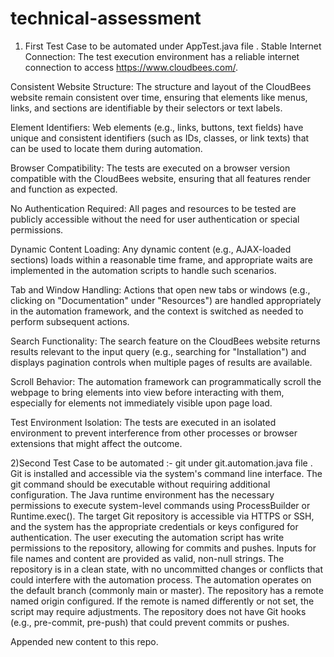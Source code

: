 # technical-assessment
1) First Test Case to be automated under AppTest.java file .
Stable Internet Connection: The test execution environment has a reliable internet connection to access https://www.cloudbees.com/.

Consistent Website Structure: The structure and layout of the CloudBees website remain consistent over time, ensuring that elements like menus, links, and sections are identifiable by their selectors or text labels.

Element Identifiers: Web elements (e.g., links, buttons, text fields) have unique and consistent identifiers (such as IDs, classes, or link texts) that can be used to locate them during automation.

Browser Compatibility: The tests are executed on a browser version compatible with the CloudBees website, ensuring that all features render and function as expected.

No Authentication Required: All pages and resources to be tested are publicly accessible without the need for user authentication or special permissions.

Dynamic Content Loading: Any dynamic content (e.g., AJAX-loaded sections) loads within a reasonable time frame, and appropriate waits are implemented in the automation scripts to handle such scenarios.

Tab and Window Handling: Actions that open new tabs or windows (e.g., clicking on "Documentation" under "Resources") are handled appropriately in the automation framework, and the context is switched as needed to perform subsequent actions.

Search Functionality: The search feature on the CloudBees website returns results relevant to the input query (e.g., searching for "Installation") and displays pagination controls when multiple pages of results are available.

Scroll Behavior: The automation framework can programmatically scroll the webpage to bring elements into view before interacting with them, especially for elements not immediately visible upon page load.

Test Environment Isolation: The tests are executed in an isolated environment to prevent interference from other processes or browser extensions that might affect the outcome.


2)Second Test Case to be automated :- git under git.automation.java file .
Git is installed and accessible via the system's command line interface. The git command should be executable without requiring additional configuration.
The Java runtime environment has the necessary permissions to execute system-level commands using ProcessBuilder or Runtime.exec().
The target Git repository is accessible via HTTPS or SSH, and the system has the appropriate credentials or keys configured for authentication.
The user executing the automation script has write permissions to the repository, allowing for commits and pushes.
Inputs for file names and content are provided as valid, non-null strings. 
The repository is in a clean state, with no uncommitted changes or conflicts that could interfere with the automation process.
The automation operates on the default branch (commonly main or master). 
The repository has a remote named origin configured. If the remote is named differently or not set, the script may require adjustments.
The repository does not have Git hooks (e.g., pre-commit, pre-push) that could prevent commits or pushes.

Appended new content to this repo.